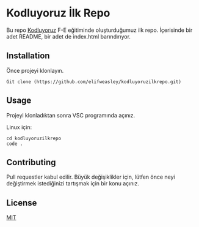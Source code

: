 # Kodluyoruz İlk Repo
Bu repo [Kodluyoruz](https://kodluyoruz.org/) F-E eğitiminde oluşturduğumuz ilk repo. İçerisinde bir adet README, bir adet de index.html barındırıyor.

## Installation

Önce projeyi klonlayın. 
```
Git clone (https://github.com/elifweasley/kodluyoruzilkrepo.git)
```
## Usage

Projeyi klonladıktan sonra VSC programında açınız.

Linux için:
```
cd kodluyoruzilkrepo
code .
```

## Contributing

Pull requestler kabul edilir. Büyük değişiklikler için, lütfen önce neyi değiştirmek istediğinizi tartışmak için bir konu açınız.

## License

[MIT](https://choosealicense.com/licenses/mit/)

